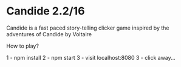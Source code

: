 # Candide 2.2/16

Candide is a fast paced story-telling clicker game inspired by the adventures of Candide by Voltaire

How to play?

1 - npm install
2 - npm start
3 - visit localhost:8080
3 - click away...
